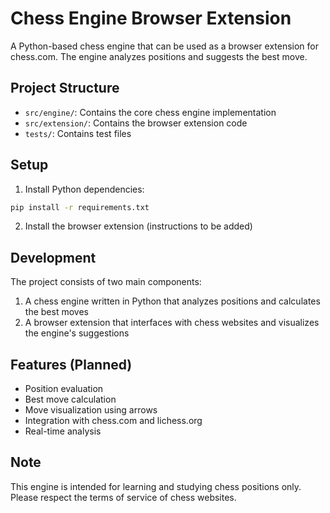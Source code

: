 # Chess Engine Browser Extension

A Python-based chess engine that can be used as a browser extension for chess.com. The engine analyzes positions and suggests the best move.

## Project Structure

- `src/engine/`: Contains the core chess engine implementation
- `src/extension/`: Contains the browser extension code
- `tests/`: Contains test files

## Setup

1. Install Python dependencies:
```bash
pip install -r requirements.txt
```

2. Install the browser extension (instructions to be added)

## Development

The project consists of two main components:
1. A chess engine written in Python that analyzes positions and calculates the best moves
2. A browser extension that interfaces with chess websites and visualizes the engine's suggestions

## Features (Planned)
- Position evaluation
- Best move calculation
- Move visualization using arrows
- Integration with chess.com and lichess.org
- Real-time analysis

## Note
This engine is intended for learning and studying chess positions only. Please respect the terms of service of chess websites.
